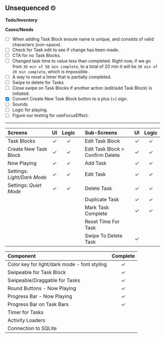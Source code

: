 ## Unsequenced ⏲

___Todo/Inventory___

**Cases/Needs**
* [ ] When adding Task Block ensure name is unique, and consists of valid characters (non-space).
* [ ] Check for Task edit to see if change has been made.
* [ ] CTA for no Task Blocks.
* [ ] Changed task time to value less than completed. Right now, if we go from ```30 min of 50 min complete```, to a total of 20 min it will be ```30 min of 20 min complete```, which is impossible.
* [ ] A way to reset a timer that is partially completed.
* [ ] Swipe to delete for Tasks
* [ ] Close swipe on Task Blocks if another action (edit/add Task Block) is initiated.
* [x] Convert Create New Task Block button to a plus (+) sign.
* [ ] Sounds
* [ ] Logic for playing.
* [ ] Figure our testing for useFocusEffect.

----
|  Screens  | UI  | Logic  | | Sub-Screens  | UI  | Logic  |
| :----- | :-----: | :-----: | :------- | :------| :------: | :------: |
| Task Blocks  | ✓  | ✓ || Edit Task Block  | ✓ | ✓ |
| Create New Task Block  | ✓ | ✓  || Edit Task Block > Confirm Delete  | ✓ | ✓ |
|  Now Playing  | ✓  | ✓ ||  Add Task  | ✓ | ✓ |
|  Settings: *Light/Dark Mode*  |  ✓ | ✓ || Edit Task |  ✓  | ✓ |
|  Settings: *Quiet Mode* |  ✓ | ✓ || Delete Task | ✓  | ✓  |
||||											 | Duplicate Task | ✓| ✓|
||||											 | Mark Task Complete | ✓| ✓|
||||                       | Reset Time For Task |  |  |
||||                       | Swipe To Delete Task | ✓ |  |

| Component | Complete |
| :--------  | :------:|
| Color key for light/dark mode - font styling | ✓ |
| Swipeable for Task Block | ✓ |
| Swipeable/Draggable for Tasks | ✓ |
| Round Buttons - Now Playing | ✓ |
| Progress Bar - Now Playing | ✓ |
| Progress Bar on Task Bars | ✓ |
| Timer for Tasks |  |
| Activity Loaders |  |
| Connection to SQLite |  |


